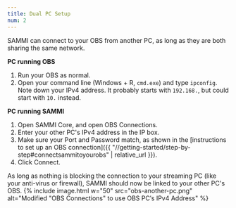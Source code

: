 ```yaml
---
title: Dual PC Setup
num: 2
---
```


SAMMI can connect to your OBS from another PC, as long as they are both sharing the same network.

**PC running OBS**
1. Run your OBS as normal.
2. Open your command line (Windows + R, `cmd.exe`) and type `ipconfig`. Note down your IPv4 address. It probably starts with `192.168.`, but could start with `10.` instead.

**PC running SAMMI**
1. Open SAMMI Core, and open OBS Connections.
2. Enter your other PC's IPv4 address in the IP box.
3. Make sure your Port and Password match, as shown in the [instructions to set up an OBS connection]({{ "//getting-started/step-by-step#connectsammitoyourobs" | relative_url }}).
4. Click Connect.

As long as nothing is blocking the connection to your streaming PC (like your anti-virus or firewall), SAMMI should now be linked to your other PC's OBS.
{% include image.html w="50" src="obs-another-pc.png" alt="Modified &quot;OBS Connections&quot; to use OBS PC&prime;s IPv4 Address" %}

